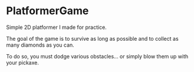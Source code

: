 # PlatformerGame
Simple 2D platformer I made for practice.

The goal of the game is to survive as long as possible and to collect as many diamonds as you can.

To do so, you must dodge various obstacles... or simply blow them up with your pickaxe.
